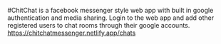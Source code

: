 #ChitChat is a facebook messenger style web app with built in google authentication and media sharing. Login to the web app and add other registered users to chat rooms through their google accounts. 
https://chitchatmessenger.netlify.app/chats
